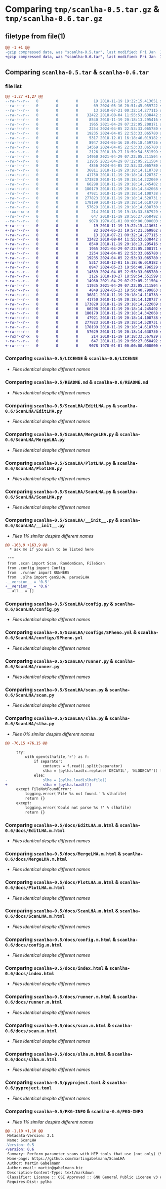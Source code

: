 # Comparing `tmp/scanlha-0.5.tar.gz` & `tmp/scanlha-0.6.tar.gz`

## filetype from file(1)

```diff
@@ -1 +1 @@
-gzip compressed data, was "scanlha-0.5.tar", last modified: Fri Jan  1 00:00:00 2016, max compression
+gzip compressed data, was "scanlha-0.6.tar", last modified: Fri Jan  1 00:00:00 2016, max compression
```

## Comparing `scanlha-0.5.tar` & `scanlha-0.6.tar`

### file list

```diff
@@ -1,27 +1,27 @@
--rw-r--r--   0        0        0       19 2018-11-19 19:22:15.413651 scanlha-0.5/.gitattributes
--rw-r--r--   0        0        0       69 2024-05-16 20:51:45.959722 scanlha-0.5/.gitignore
--rw-r--r--   0        0        0       13 2018-07-21 00:32:14.277115 scanlha-0.5/.pylintrc
--rw-r--r--   0        0        0    32422 2018-08-04 11:55:53.638442 scanlha-0.5/LICENSE
--rw-r--r--   0        0        0     8540 2018-11-19 20:18:13.295416 scanlha-0.5/README.md
--rw-r--r--   0        0        0     1965 2021-04-29 07:22:05.208171 scanlha-0.5/ScanLHA/EditLHA.py
--rw-r--r--   0        0        0     2254 2024-04-05 22:53:33.065780 scanlha-0.5/ScanLHA/MergeLHA.py
--rw-r--r--   0        0        0    19235 2024-04-05 22:53:33.065780 scanlha-0.5/ScanLHA/PlotLHA.py
--rw-r--r--   0        0        0     5317 2018-12-01 16:18:46.019182 scanlha-0.5/ScanLHA/ScanLHA.py
--rw-r--r--   0        0        0     8947 2024-05-16 20:49:18.459726 scanlha-0.5/ScanLHA/__init__.py
--rw-r--r--   0        0        0    14569 2024-04-05 22:53:33.065780 scanlha-0.5/ScanLHA/config.py
--rw-r--r--   0        0        0     2126 2018-10-27 18:59:54.551599 scanlha-0.5/ScanLHA/configs/SPheno.yml
--rw-r--r--   0        0        0    14960 2021-04-29 07:22:05.211504 scanlha-0.5/ScanLHA/runner.py
--rw-r--r--   0        0        0    11935 2021-04-29 07:22:05.211504 scanlha-0.5/ScanLHA/scan.py
--rw-r--r--   0        0        0     4856 2024-04-05 22:53:33.065780 scanlha-0.5/ScanLHA/slha.py
--rw-r--r--   0        0        0    36811 2018-11-19 20:18:14.118738 scanlha-0.5/docs/EditLHA.m.html
--rw-r--r--   0        0        0    41750 2018-11-19 20:18:14.128737 scanlha-0.5/docs/MergeLHA.m.html
--rw-r--r--   0        0        0   173820 2018-11-19 20:18:14.222069 scanlha-0.5/docs/PlotLHA.m.html
--rw-r--r--   0        0        0    66298 2018-11-19 20:18:14.245402 scanlha-0.5/docs/ScanLHA.m.html
--rw-r--r--   0        0        0   180179 2018-11-19 20:18:14.342068 scanlha-0.5/docs/config.m.html
--rw-r--r--   0        0        0    47921 2018-11-19 20:18:14.108738 scanlha-0.5/docs/index.html
--rw-r--r--   0        0        0   277823 2018-11-19 20:18:14.528731 scanlha-0.5/docs/runner.m.html
--rw-r--r--   0        0        0   178199 2018-11-19 20:18:14.618730 scanlha-0.5/docs/scan.m.html
--rw-r--r--   0        0        0    57629 2018-11-19 20:18:14.638730 scanlha-0.5/docs/slha.m.html
--rwxr-xr-x   0        0        0      214 2018-11-19 19:18:33.567929 scanlha-0.5/makedocs
--rw-r--r--   0        0        0      647 2018-11-19 20:56:27.058492 scanlha-0.5/pyproject.toml
--rw-r--r--   0        0        0     9078 1970-01-01 00:00:00.000000 scanlha-0.5/PKG-INFO
+-rw-r--r--   0        0        0       19 2018-11-19 19:22:15.413651 scanlha-0.6/.gitattributes
+-rw-r--r--   0        0        0       82 2024-05-23 19:57:21.369862 scanlha-0.6/.gitignore
+-rw-r--r--   0        0        0       13 2018-07-21 00:32:14.277115 scanlha-0.6/.pylintrc
+-rw-r--r--   0        0        0    32422 2018-08-04 11:55:53.638442 scanlha-0.6/LICENSE
+-rw-r--r--   0        0        0     8540 2018-11-19 20:18:13.295416 scanlha-0.6/README.md
+-rw-r--r--   0        0        0     1965 2021-04-29 07:22:05.208171 scanlha-0.6/ScanLHA/EditLHA.py
+-rw-r--r--   0        0        0     2254 2024-04-05 22:53:33.065780 scanlha-0.6/ScanLHA/MergeLHA.py
+-rw-r--r--   0        0        0    19235 2024-04-05 22:53:33.065780 scanlha-0.6/ScanLHA/PlotLHA.py
+-rw-r--r--   0        0        0     5317 2018-12-01 16:18:46.019182 scanlha-0.6/ScanLHA/ScanLHA.py
+-rw-r--r--   0        0        0     8947 2024-05-23 19:56:40.796529 scanlha-0.6/ScanLHA/__init__.py
+-rw-r--r--   0        0        0    14569 2024-04-05 22:53:33.065780 scanlha-0.6/ScanLHA/config.py
+-rw-r--r--   0        0        0     2126 2018-10-27 18:59:54.551599 scanlha-0.6/ScanLHA/configs/SPheno.yml
+-rw-r--r--   0        0        0    14960 2021-04-29 07:22:05.211504 scanlha-0.6/ScanLHA/runner.py
+-rw-r--r--   0        0        0    11935 2021-04-29 07:22:05.211504 scanlha-0.6/ScanLHA/scan.py
+-rw-r--r--   0        0        0     4849 2024-05-23 19:56:40.799863 scanlha-0.6/ScanLHA/slha.py
+-rw-r--r--   0        0        0    36811 2018-11-19 20:18:14.118738 scanlha-0.6/docs/EditLHA.m.html
+-rw-r--r--   0        0        0    41750 2018-11-19 20:18:14.128737 scanlha-0.6/docs/MergeLHA.m.html
+-rw-r--r--   0        0        0   173820 2018-11-19 20:18:14.222069 scanlha-0.6/docs/PlotLHA.m.html
+-rw-r--r--   0        0        0    66298 2018-11-19 20:18:14.245402 scanlha-0.6/docs/ScanLHA.m.html
+-rw-r--r--   0        0        0   180179 2018-11-19 20:18:14.342068 scanlha-0.6/docs/config.m.html
+-rw-r--r--   0        0        0    47921 2018-11-19 20:18:14.108738 scanlha-0.6/docs/index.html
+-rw-r--r--   0        0        0   277823 2018-11-19 20:18:14.528731 scanlha-0.6/docs/runner.m.html
+-rw-r--r--   0        0        0   178199 2018-11-19 20:18:14.618730 scanlha-0.6/docs/scan.m.html
+-rw-r--r--   0        0        0    57629 2018-11-19 20:18:14.638730 scanlha-0.6/docs/slha.m.html
+-rwxr-xr-x   0        0        0      214 2018-11-19 19:18:33.567929 scanlha-0.6/makedocs
+-rw-r--r--   0        0        0      647 2018-11-19 20:56:27.058492 scanlha-0.6/pyproject.toml
+-rw-r--r--   0        0        0     9078 1970-01-01 00:00:00.000000 scanlha-0.6/PKG-INFO
```

### Comparing `scanlha-0.5/LICENSE` & `scanlha-0.6/LICENSE`

 * *Files identical despite different names*

### Comparing `scanlha-0.5/README.md` & `scanlha-0.6/README.md`

 * *Files identical despite different names*

### Comparing `scanlha-0.5/ScanLHA/EditLHA.py` & `scanlha-0.6/ScanLHA/EditLHA.py`

 * *Files identical despite different names*

### Comparing `scanlha-0.5/ScanLHA/MergeLHA.py` & `scanlha-0.6/ScanLHA/MergeLHA.py`

 * *Files identical despite different names*

### Comparing `scanlha-0.5/ScanLHA/PlotLHA.py` & `scanlha-0.6/ScanLHA/PlotLHA.py`

 * *Files identical despite different names*

### Comparing `scanlha-0.5/ScanLHA/ScanLHA.py` & `scanlha-0.6/ScanLHA/ScanLHA.py`

 * *Files identical despite different names*

### Comparing `scanlha-0.5/ScanLHA/__init__.py` & `scanlha-0.6/ScanLHA/__init__.py`

 * *Files 1% similar despite different names*

```diff
@@ -163,9 +163,9 @@
  * ask me if you wish to be listed here
 
 """
 from .scan import Scan, RandomScan, FileScan
 from .config import Config
 from  .runner import RUNNERS
 from  .slha import genSLHA, parseSLHA
-__version__ = '0.5'
+__version__ = '0.6'
 __all__ = []
```

### Comparing `scanlha-0.5/ScanLHA/config.py` & `scanlha-0.6/ScanLHA/config.py`

 * *Files identical despite different names*

### Comparing `scanlha-0.5/ScanLHA/configs/SPheno.yml` & `scanlha-0.6/ScanLHA/configs/SPheno.yml`

 * *Files identical despite different names*

### Comparing `scanlha-0.5/ScanLHA/runner.py` & `scanlha-0.6/ScanLHA/runner.py`

 * *Files identical despite different names*

### Comparing `scanlha-0.5/ScanLHA/scan.py` & `scanlha-0.6/ScanLHA/scan.py`

 * *Files identical despite different names*

### Comparing `scanlha-0.5/ScanLHA/slha.py` & `scanlha-0.6/ScanLHA/slha.py`

 * *Files 0% similar despite different names*

```diff
@@ -76,15 +76,15 @@
 
     try:
         with open(slhafile,'r') as f:
             if separator:
                 contents = f.read().split(separator)
                 slha = [pylha.load(c.replace('DECAY1L', 'NLODECAY')) for c in contents if c.strip()]
             else:
-                slha = [pylha.load(slhafile)]
+                slha = [pylha.load(f)]
     except FileNotFoundError:
         logging.error('File %s not found.' % slhafile)
         return {}
     except:
         logging.error('Could not parse %s !' % slhafile)
         return {}
```

### Comparing `scanlha-0.5/docs/EditLHA.m.html` & `scanlha-0.6/docs/EditLHA.m.html`

 * *Files identical despite different names*

### Comparing `scanlha-0.5/docs/MergeLHA.m.html` & `scanlha-0.6/docs/MergeLHA.m.html`

 * *Files identical despite different names*

### Comparing `scanlha-0.5/docs/PlotLHA.m.html` & `scanlha-0.6/docs/PlotLHA.m.html`

 * *Files identical despite different names*

### Comparing `scanlha-0.5/docs/ScanLHA.m.html` & `scanlha-0.6/docs/ScanLHA.m.html`

 * *Files identical despite different names*

### Comparing `scanlha-0.5/docs/config.m.html` & `scanlha-0.6/docs/config.m.html`

 * *Files identical despite different names*

### Comparing `scanlha-0.5/docs/index.html` & `scanlha-0.6/docs/index.html`

 * *Files identical despite different names*

### Comparing `scanlha-0.5/docs/runner.m.html` & `scanlha-0.6/docs/runner.m.html`

 * *Files identical despite different names*

### Comparing `scanlha-0.5/docs/scan.m.html` & `scanlha-0.6/docs/scan.m.html`

 * *Files identical despite different names*

### Comparing `scanlha-0.5/docs/slha.m.html` & `scanlha-0.6/docs/slha.m.html`

 * *Files identical despite different names*

### Comparing `scanlha-0.5/pyproject.toml` & `scanlha-0.6/pyproject.toml`

 * *Files identical despite different names*

### Comparing `scanlha-0.5/PKG-INFO` & `scanlha-0.6/PKG-INFO`

 * *Files 1% similar despite different names*

```diff
@@ -1,10 +1,10 @@
 Metadata-Version: 2.1
 Name: ScanLHA
-Version: 0.5
+Version: 0.6
 Summary: Perform parameter scans with HEP tools that use (not only) (S)LHA in- and output.
 Home-page: https://github.com/martingabelmann/ScanLHA
 Author: Martin Gabelmann
 Author-email: martin@gabelmann.biz
 Description-Content-Type: text/markdown
 Classifier: License :: OSI Approved :: GNU General Public License v3 or later (GPLv3+)
 Requires-Dist: pylha
```

